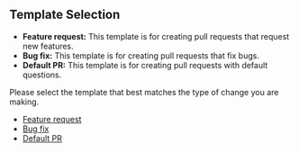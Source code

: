 ## Template Selection

* **Feature request:** This template is for creating pull requests that request new features.
* **Bug fix:** This template is for creating pull requests that fix bugs.
* **Default PR:** This template is for creating pull requests with default questions.

Please select the template that best matches the type of change you are making.
<!-- - Add URL given inside ( ?template=_.md ) to the end of your current URL and press `Enter` or Select the preview section and click on the pull request template you want to create. -->

* [Feature request](?template=feature_request_template.md)
* [Bug fix](?template=bug_fix_template.md)
* [Default PR](?template=pull_request_template.md)